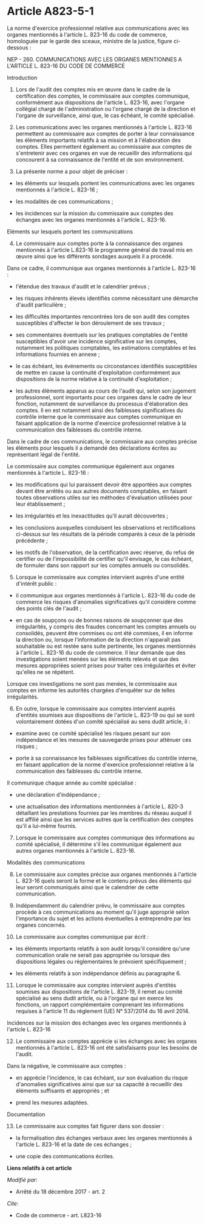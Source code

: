 # Article A823-5-1

La norme d'exercice professionnel relative aux communications avec les organes mentionnés à l'article L. 823-16 du code de
commerce, homologuée par le garde des sceaux, ministre de la justice, figure ci-dessous :

NEP - 260. COMMUNICATIONS AVEC LES ORGANES MENTIONNES A L'ARTICLE L. 823-16 DU CODE DE COMMERCE

Introduction

1. Lors de l'audit des comptes mis en œuvre dans le cadre de la certification des comptes, le commissaire aux comptes
communique, conformément aux dispositions de l'article L. 823-16, avec l'organe collégial chargé de l'administration ou
l'organe chargé de la direction et l'organe de surveillance, ainsi que, le cas échéant, le comité spécialisé.

2. Les communications avec les organes mentionnés à l'article L. 823-16 permettent au commissaire aux comptes de porter à
leur connaissance les éléments importants relatifs à sa mission et à l'élaboration des comptes. Elles permettent également au
commissaire aux comptes de s'entretenir avec ces organes en vue de recueillir des informations qui concourent à sa
connaissance de l'entité et de son environnement.

3. La présente norme a pour objet de préciser :

- les éléments sur lesquels portent les communications avec les organes mentionnés à l'article L. 823-16 ;

- les modalités de ces communications ;

- les incidences sur la mission du commissaire aux comptes des échanges avec les organes mentionnés à l'article L. 823-16.

Eléments sur lesquels portent les communications

4. Le commissaire aux comptes porte à la connaissance des organes mentionnés à l'article L.823-16 le programme général de
travail mis en œuvre ainsi que les différents sondages auxquels il a procédé.

Dans ce cadre, il communique aux organes mentionnés à l'article L. 823-16 :

- l'étendue des travaux d'audit et le calendrier prévus ;

- les risques inhérents élevés identifiés comme nécessitant une démarche d'audit particulière ;

- les difficultés importantes rencontrées lors de son audit des comptes susceptibles d'affecter le bon déroulement de ses
travaux ;

- ses commentaires éventuels sur les pratiques comptables de l'entité susceptibles d'avoir une incidence significative sur
les comptes, notamment les politiques comptables, les estimations comptables et les informations fournies en annexe ;

- le cas échéant, les événements ou circonstances identifiés susceptibles de mettre en cause la continuité d'exploitation
conformément aux dispositions de la norme relative à la continuité d'exploitation ;

- les autres éléments apparus au cours de l'audit qui, selon son jugement professionnel, sont importants pour ces organes
dans le cadre de leur fonction, notamment de surveillance du processus d'élaboration des comptes. Il en est notamment ainsi
des faiblesses significatives du contrôle interne que le commissaire aux comptes communique en faisant application de la
norme d'exercice professionnel relative à la communication des faiblesses du contrôle interne.

Dans le cadre de ces communications, le commissaire aux comptes précise les éléments pour lesquels il a demandé des
déclarations écrites au représentant légal de l'entité.

Le commissaire aux comptes communique également aux organes mentionnés à l'article L. 823-16 :

- les modifications qui lui paraissent devoir être apportées aux comptes devant être arrêtés ou aux autres documents
comptables, en faisant toutes observations utiles sur les méthodes d'évaluation utilisées pour leur établissement ;

- les irrégularités et les inexactitudes qu'il aurait découvertes ;

- les conclusions auxquelles conduisent les observations et rectifications ci-dessus sur les résultats de la période comparés
à ceux de la période précédente ;

- les motifs de l'observation, de la certification avec réserve, du refus de certifier ou de l'impossibilité de certifier
qu'il envisage, le cas échéant, de formuler dans son rapport sur les comptes annuels ou consolidés.

5. Lorsque le commissaire aux comptes intervient auprès d'une entité d'intérêt public :

- il communique aux organes mentionnés à l'article L. 823-16 du code de commerce les risques d'anomalies significatives qu'il
considère comme des points clés de l'audit ;

- en cas de soupçons ou de bonnes raisons de soupçonner que des irrégularités, y compris des fraudes concernant les comptes
annuels ou consolidés, peuvent être commises ou ont été commises, il en informe la direction ou, lorsque l'information de la
direction n'apparaît pas souhaitable ou est restée sans suite pertinente, les organes mentionnés à l'article L. 823-16 du
code de commerce. Il leur demande que des investigations soient menées sur les éléments relevés et que des mesures
appropriées soient prises pour traiter ces irrégularités et éviter qu'elles ne se répètent.

Lorsque ces investigations ne sont pas menées, le commissaire aux comptes en informe les autorités chargées d'enquêter sur de
telles irrégularités.

6. En outre, lorsque le commissaire aux comptes intervient auprès d'entités soumises aux dispositions de l'article L. 823-19
ou qui se sont volontairement dotées d'un comité spécialisé au sens dudit article, il :

- examine avec ce comité spécialisé les risques pesant sur son indépendance et les mesures de sauvegarde prises pour atténuer
ces risques ;

- porte à sa connaissance les faiblesses significatives du contrôle interne, en faisant application de la norme d'exercice
professionnel relative à la communication des faiblesses du contrôle interne.

Il communique chaque année au comité spécialisé :

- une déclaration d'indépendance ;

- une actualisation des informations mentionnées à l'article L. 820-3 détaillant les prestations fournies par les membres du
réseau auquel il est affilié ainsi que les services autres que la certification des comptes qu'il a lui-même fournis.

7. Lorsque le commissaire aux comptes communique des informations au comité spécialisé, il détermine s'il les communique
également aux autres organes mentionnés à l'article L. 823-16.

Modalités des communications

8. Le commissaire aux comptes précise aux organes mentionnés à l'article L. 823-16 quels seront la forme et le contenu prévus
des éléments qui leur seront communiqués ainsi que le calendrier de cette communication.

9. Indépendamment du calendrier prévu, le commissaire aux comptes procède à ces communications au moment qu'il juge approprié
selon l'importance du sujet et les actions éventuelles à entreprendre par les organes concernés.

10. Le commissaire aux comptes communique par écrit :

- les éléments importants relatifs à son audit lorsqu'il considère qu'une communication orale ne serait pas appropriée ou
lorsque des dispositions légales ou réglementaires le prévoient spécifiquement ;

- les éléments relatifs à son indépendance définis au paragraphe 6.

11. Lorsque le commissaire aux comptes intervient auprès d'entités soumises aux dispositions de l'article L. 823-19, il remet
au comité spécialisé au sens dudit article, ou à l'organe qui en exerce les fonctions, un rapport complémentaire comprenant
les informations requises à l'article 11 du règlement (UE) N° 537/2014 du 16 avril 2014.

Incidences sur la mission des échanges avec les organes mentionnés à l'article L. 823-16

12. Le commissaire aux comptes apprécie si les échanges avec les organes mentionnés à l'article L. 823-16 ont été
satisfaisants pour les besoins de l'audit.

Dans la négative, le commissaire aux comptes :

- en apprécie l'incidence, le cas échéant, sur son évaluation du risque d'anomalies significatives ainsi que sur sa capacité
à recueillir des éléments suffisants et appropriés ; et

- prend les mesures adaptées.

Documentation

13. Le commissaire aux comptes fait figurer dans son dossier :

- la formalisation des échanges verbaux avec les organes mentionnés à l'article L. 823-16 et la date de ces échanges ;

- une copie des communications écrites.

**Liens relatifs à cet article**

_Modifié par_:

  - Arrêté du 18 décembre 2017 - art. 2

_Cite_:

  - Code de commerce - art. L823-16
